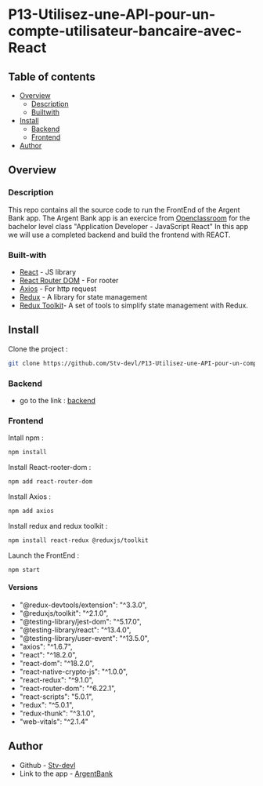 # P13-Utilisez-une-API-pour-un-compte-utilisateur-bancaire-avec-React

## Table of contents

- [Overview](#overview)
  - [Description](#Description)
  - [Builtwith](#Built-with)
- [Install](#Install)
  - [Backend](Backend)
  - [Frontend](Frontend)
- [Author](#author)

## Overview

### Description

This repo contains all the source code to run the FrontEnd of the Argent Bank app.
The Argent Bank app is an exercice from [Openclassroom](https://openclassrooms.com/) for the bachelor level class "Application Developer - JavaScript React"
In this app we will use a completed backend and build the frontend with REACT.

### Built-with

- [React](https://reactjs.org/) - JS library
- [React Router DOM](https://reactrouter.com/) - For rooter
- [Axios](https://axios-http.com/) - For http request
- [Redux](https://redux.js.org/) - A library for state management
- [Redux Toolkit](https://redux-toolkit.js.org/)- A set of tools to simplify state management with Redux.

## Install

Clone the project :

```bash
git clone https://github.com/Stv-devl/P13-Utilisez-une-API-pour-un-compte-utilisateur-bancaire-avec-React.git
```

### Backend

- go to the link : [backend](https://github.com/Stv-devl/P13-Utilisez-une-API-pour-un-compte-utilisateur-bancaire-avec-React/tree/main/backend)

### Frontend

Intall npm :

```bash
npm install
```

Install React-rooter-dom :

```bash
npm add react-router-dom
```

Install Axios :

```bash
npm add axios
```

Install redux and redux toolkit :

```bash
npm install react-redux @reduxjs/toolkit

```

Launch the FrontEnd :

```bash
npm start
```

#### Versions

- "@redux-devtools/extension": "^3.3.0",
- "@reduxjs/toolkit": "^2.1.0",
- "@testing-library/jest-dom": "^5.17.0",
- "@testing-library/react": "^13.4.0",
- "@testing-library/user-event": "^13.5.0",
- "axios": "^1.6.7",
- "react": "^18.2.0",
- "react-dom": "^18.2.0",
- "react-native-crypto-js": "^1.0.0",
- "react-redux": "^9.1.0",
- "react-router-dom": "^6.22.1",
- "react-scripts": "5.0.1",
- "redux": "^5.0.1",
- "redux-thunk": "^3.1.0",
- "web-vitals": "^2.1.4"

## Author

- Github - [Stv-devl](https://github.com/Stv-devl/)
- Link to the app - [ArgentBank](https://)
